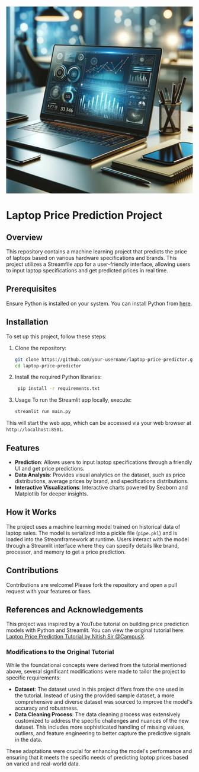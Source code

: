 ![Laptop Price Predictor](laptop.png)

# Laptop Price Prediction Project

## Overview
This repository contains a machine learning project that predicts the price of laptops based on various hardware specifications and brands. This project utilizes a Streamfile app for a user-friendly interface, allowing users to input laptop specifications and get predicted prices in real time.

## Prerequisites
Ensure Python is installed on your system. You can install Python from [here](https://www.python.org/downloads/).

## Installation
To set up this project, follow these steps:
1. Clone the repository:
   ```bash
   git clone https://github.com/your-username/laptop-price-predictor.git
   cd laptop-price-predictor

2. Install the required Python libraries:
   ```bash
    pip install -r requirements.txt

 3. Usage
  To run the Streamlit app locally, execute:
    ```bash
    streamlit run main.py

This will start the web app, which can be accessed via your web browser at `http://localhost:8501`.

## Features
- **Prediction**: Allows users to input laptop specifications through a friendly UI and get price predictions.
- **Data Analysis**: Provides visual analytics on the dataset, such as price distributions, average prices by brand, and specifications distributions.
- **Interactive Visualizations**: Interactive charts powered by Seaborn and Matplotlib for deeper insights.

## How it Works
The project uses a machine learning model trained on historical data of laptop sales. The model is serialized into a pickle file (`pipe.pkl`) and is loaded into the Streamframework at runtime. Users interact with the model through a Streamlit interface where they can specify details like brand, processor, and memory to get a price prediction.

## Contributions
Contributions are welcome! Please fork the repository and open a pull request with your features or fixes.

## References and Acknowledgements

This project was inspired by a YouTube tutorial on building price prediction models with Python and Streamlit. You can view the original tutorial here: [Laptop Price Prediction Tutorial by Nitish Sir @CampusX](https://www.youtube.com/watch?v=BgpM2IiCH6k&t=5030s).

### Modifications to the Original Tutorial
While the foundational concepts were derived from the tutorial mentioned above, several significant modifications were made to tailor the project to specific requirements:
- **Dataset**: The dataset used in this project differs from the one used in the tutorial. Instead of using the provided sample dataset, a more comprehensive and diverse dataset was sourced to improve the model's accuracy and robustness.
- **Data Cleaning Process**: The data cleaning process was extensively customized to address the specific challenges and nuances of the new dataset. This includes more sophisticated handling of missing values, outliers, and feature engineering to better capture the predictive signals in the data.

These adaptations were crucial for enhancing the model's performance and ensuring that it meets the specific needs of predicting laptop prices based on varied and real-world data.

